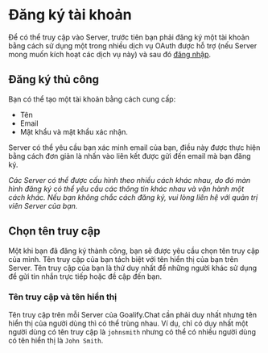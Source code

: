 # Đăng ký tài khoản

Để có thể truy cập vào Server, trước tiên bạn phải đăng ký một tài khoản bằng cách sử dụng một trong nhiều dịch vụ OAuth được hỗ trợ (nếu Server mong muốn kích hoạt các dịch vụ này) và sau đó [đăng nhập](../login/).

## Đăng ký thủ công

Bạn có thể tạo một tài khoản bằng cách cung cấp:

- Tên 
- Email
- Mật khẩu và mật khẩu xác nhận.

Server có thể yêu cầu bạn xác minh email của bạn, điều này được thực hiện bằng cách đơn giản là nhấn vào liên kết được gửi đến email mà bạn đăng ký.

_Các Server có thể được cấu hình theo nhiều cách khác nhau, do đó màn hình đăng ký có thể yêu cầu các thông tin khác nhau và vận hành một cách khác. Nếu bạn không chắc cách đăng ký, vui lòng liên hệ với quản trị viên Server của bạn._

## Chọn tên truy cập

Một khi bạn đã đăng ký thành công, bạn sẽ được yêu cầu chọn tên truy cập của mình. Tên truy cập của bạn tách biệt với tên hiển thị của bạn trên Server. Tên truy cập của bạn là thứ duy nhất để những người khác sử dụng để gửi tin nhắn trực tiếp hoặc đề cập đến bạn.

### Tên truy cập và tên hiển thị

Tên truy cập trên mỗi Server của Goalify.Chat cần phải duy nhất nhưng tên hiển thị của người dùng thì có thể trùng nhau. Ví dụ, chỉ có duy nhất một người dùng có tên truy cập là `johnsmith` nhưng có thể có nhiều người dùng có tên hiển thị là `John Smith`.
